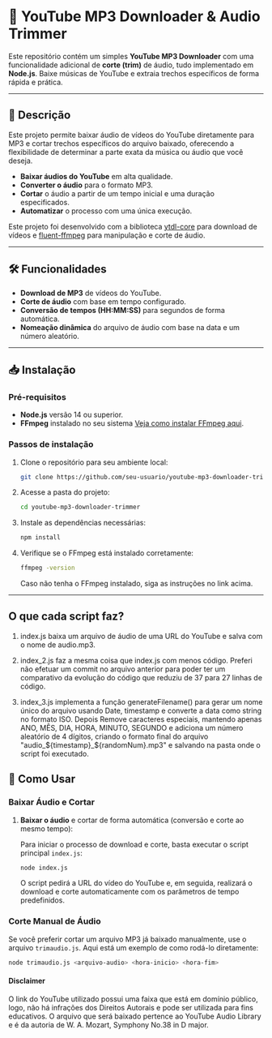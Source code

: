 # 🎵 YouTube MP3 Downloader & Audio Trimmer

Este repositório contém um simples **YouTube MP3 Downloader** com uma funcionalidade adicional de **corte (trim)** de áudio, tudo implementado em **Node.js**. Baixe músicas de YouTube e extraia trechos específicos de forma rápida e prática.

---

## 🚀 Descrição

Este projeto permite baixar áudio de vídeos do YouTube diretamente para MP3 e cortar trechos específicos do arquivo baixado, oferecendo a flexibilidade de determinar a parte exata da música ou áudio que você deseja.

- **Baixar áudios do YouTube** em alta qualidade.
- **Converter o áudio** para o formato MP3.
- **Cortar** o áudio a partir de um tempo inicial e uma duração especificados.
- **Automatizar** o processo com uma única execução.

Este projeto foi desenvolvido com a biblioteca [ytdl-core](https://github.com/fent/node-ytdl-core) para download de vídeos e [fluent-ffmpeg](https://github.com/fluent-ffmpeg/node-fluent-ffmpeg) para manipulação e corte de áudio.

---

## 🛠️ Funcionalidades

- **Download de MP3** de vídeos do YouTube.
- **Corte de áudio** com base em tempo configurado.
- **Conversão de tempos (HH:MM:SS)** para segundos de forma automática.
- **Nomeação dinâmica** do arquivo de áudio com base na data e um número aleatório.

---

## 📥 Instalação

### Pré-requisitos

- **Node.js** versão 14 ou superior.  
- **FFmpeg** instalado no seu sistema [Veja como instalar FFmpeg aqui](https://ffmpeg.org/download.html).

### Passos de instalação

1. Clone o repositório para seu ambiente local:
    ```bash
    git clone https://github.com/seu-usuario/youtube-mp3-downloader-trimmer.git
    ```

2. Acesse a pasta do projeto:
    ```bash
    cd youtube-mp3-downloader-trimmer
    ```

3. Instale as dependências necessárias:
    ```bash
    npm install
    ```

4. Verifique se o FFmpeg está instalado corretamente:
    ```bash
    ffmpeg -version
    ```
    Caso não tenha o FFmpeg instalado, siga as instruções no link acima.

---

## O que cada script faz?

1. index.js baixa um arquivo de áudio de uma URL do YouTube e salva com o nome de audio.mp3.

2. index_2.js faz a mesma coisa que index.js com menos código. Preferi não efetuar um commit no arquivo anterior para poder ter um comparativo da evolução do código que reduziu de 37 para 27 linhas de código.

3. index_3.js implementa a função generateFilename() para gerar um nome único do arquivo usando Date, timestamp e converte a data como string no formato ISO. Depois Remove caracteres especiais, mantendo apenas ANO, MÊS, DIA, HORA, MINUTO, SEGUNDO e adiciona um número aleatório de 4 dígitos, criando o formato final do arquivo "audio_${timestamp}_${randomNum}.mp3" e salvando na pasta onde o script foi executado.

## 📝 Como Usar

### Baixar Áudio e Cortar

1. **Baixar o áudio** e cortar de forma automática (conversão e corte ao mesmo tempo):

    Para iniciar o processo de download e corte, basta executar o script principal `index.js`:

    ```bash
    node index.js
    ```

    O script pedirá a URL do vídeo do YouTube e, em seguida, realizará o download e corte automaticamente com os parâmetros de tempo predefinidos.

### Corte Manual de Áudio

Se você preferir cortar um arquivo MP3 já baixado manualmente, use o arquivo `trimaudio.js`. Aqui está um exemplo de como rodá-lo diretamente:

```bash
node trimaudio.js <arquivo-audio> <hora-inicio> <hora-fim>
```

#### Disclaimer

O link do YouTube utilizado possui uma faixa que está em domínio público, logo, não há infrações dos Direitos Autorais e pode ser utilizada para fins educativos. O arquivo que será baixado pertence ao YouTube Audio Library e é da autoria de W. A. Mozart, Symphony No.38 in D major.